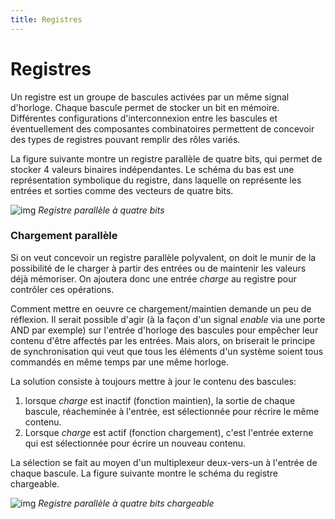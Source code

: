 ```yaml
---
title: Registres
---
```


# Registres

Un registre est un groupe de bascules activées par un même signal
d'horloge. Chaque bascule permet de stocker un bit en
mémoire. Différentes configurations d'interconnexion entre les
bascules et éventuellement des composantes combinatoires permettent de
concevoir des types de registres pouvant remplir des rôles variés.

La figure suivante montre un registre parallèle de quatre bits,
qui permet de stocker 4 valeurs binaires indépendantes. Le schéma du
bas est une représentation symbolique du registre, dans laquelle on
représente les entrées et sorties comme des vecteurs de quatre bits.

![img]({{site.baseurl}}/img/regist_4.svg "Registre parallèle à quatre bits")
*Registre parallèle à quatre bits*

### Chargement parallèle

Si on veut concevoir un registre parallèle polyvalent, on doit le
munir de la possibilité de le charger à partir des entrées ou de
maintenir les valeurs déjà mémoriser. On ajoutera donc une entrée
*charge* au registre pour contrôler ces opérations.

Comment mettre en oeuvre ce chargement/maintien demande un peu de
réflexion. Il serait possible d'agir (à la façon d'un signal *enable*
via une porte AND par exemple) sur l'entrée d'horloge des bascules
pour empêcher leur contenu d'être affectés par les entrées. Mais
alors, on briserait le principe de synchronisation qui veut que tous
les éléments d'un système soient tous commandés en même temps par une
même horloge.

La solution consiste à toujours mettre à jour le contenu des bascules: 

1.  lorsque *charge* est inactif (fonction maintien), la sortie de
    chaque bascule, réacheminée à l'entrée, est sélectionnée pour
    récrire le même contenu.
2.  Lorsque *charge* est actif (fonction chargement), c'est l'entrée
    externe qui est sélectionnée pour écrire un nouveau contenu.

La sélection se fait au moyen d'un multiplexeur deux-vers-un à
l'entrée de chaque bascule. La figure suivante montre le schéma
du registre chargeable.

![img]({{site.baseurl}}/img/reg_4_paral.svg "Registre parallèle à quatre bits chargeable")
*Registre parallèle à quatre bits chargeable*
